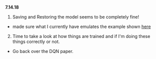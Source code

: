 **7.14.18**
1. Saving and Restoring the model seems to be completely fine!
  * made sure what I currently have emulates the example shown [here](https://www.tensorflow.org/guide/saved_model#models)
2. Time to take a look at how things are trained and if I'm doing these things correctly or not.
  * Go back over the DQN paper.

